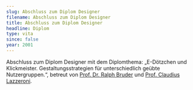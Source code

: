 ```yaml
---
slug: Abschluss zum Diplom Designer
filename: Abschluss zum Diplom Designer
title: Abschluss zum Diplom Designer
headline: Diplom
type: vita
since: false
year: 2001
---
```

Abschluss zum Diplom Designer mit dem Diplomthema: „E-Dötzchen und Klickmeister. Gestaltungsstrategien für unterschiedlich geübte Nutzergruppen.“, betreut von [Prof. Dr. Ralph Bruder](https://de.wikipedia.org/wiki/Ralph_Bruder) und [Prof. Claudius Lazzeroni](https://de.wikipedia.org/wiki/Claudius_Lazzeroni).
